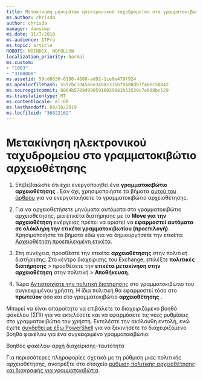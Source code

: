 ```yaml
---
title: Μετακίνηση μηνυμάτων ηλεκτρονικού ταχυδρομείου στο γραμματοκιβώτιο αρχειοθέτησης
ms.author: chrisda
author: chrisda
manager: dansimp
ms.date: 11/7/2018
ms.audience: ITPro
ms.topic: article
ROBOTS: NOINDEX, NOFOLLOW
localization_priority: Normal
ms.custom:
- "1083"
- "3100008"
ms.assetid: 59cd8630-6196-4680-ad92-1ce0e479f924
ms.openlocfilehash: 5592bc7d4566e3498c33bbf9488db7f46ec58842
ms.sourcegitcommit: 8864b5789d9905916039081b53530c7e6d8bc529
ms.translationtype: MT
ms.contentlocale: el-GR
ms.lasthandoff: 09/10/2019
ms.locfileid: "36822162"
---
```

# <a name="move-email-to-the-archive-mailbox"></a>Μετακίνηση ηλεκτρονικού ταχυδρομείου στο γραμματοκιβώτιο αρχειοθέτησης

1. Επιβεβαιώστε ότι έχει ενεργοποιηθεί ένα **γραμματοκιβώτιο αρχειοθέτησης** . Εάν όχι, χρησιμοποιήστε τα βήματα [αυτού του άρθρου](https://docs.microsoft.com/office365/securitycompliance/enable-archive-mailboxes) για να ενεργοποιήσετε το γραμματοκιβώτιο αρχειοθέτησης.

2. Για να αρχειοθετήσετε μηνύματα αυτόματα στο γραμματοκιβώτιο αρχειοθέτησης, μια ετικέτα διατήρησης με το **Move για την αρχειοθέτηση** ενέργειας πρέπει να οριστεί να **εφαρμοστεί αυτόματα σε ολόκληρη την ετικέτα γραμματοκιβωτίου (προεπιλογή)**. Χρησιμοποιήστε τα βήματα εδώ για να δημιουργήσετε την ετικέτα: [Αρχειοθέτηση προεπιλεγμένη ετικέτα](https://docs.microsoft.com/office365/securitycompliance/set-up-an-archive-and-deletion-policy-for-mailboxes#create-a-custom-archive-default-policy-tag).

3. Στη συνέχεια, προσθέστε την ετικέτα **αρχειοθέτησης** στην πολιτική διατήρησης. Στο κέντρο διαχείρισης του Exchange, επιλέξτε **πολιτικές διατήρησης** > προσθέσετε την **ετικέτα μετακίνηση στην αρχειοθέτηση** στην πολιτική > **Αποθήκευση**.

4. Τώρα [Αντιστοιχίστε την πολιτική διατήρησης](https://docs.microsoft.com/exchange/security-and-compliance/messaging-records-management/apply-retention-policy) στο γραμματοκιβώτιο του συγκεκριμένου χρήστη. Η ίδια πολιτική θα εφαρμοστεί τόσο στο **πρωτεύον** όσο και στο γραμματοκιβώτιο **αρχειοθέτησης** .

Μπορεί να είναι απαραίτητο να επιβάλετε το διαχειριζόμενο βοηθό φακέλου (ΣΠΙ) για να εκτελέσετε και να εφαρμόσετε τις νέες ρυθμίσεις στο γραμματοκιβώτιο του χρήστη. Εκτελέστε την ακόλουθη εντολή, ενώ έχετε [συνδεθεί με έξω PowerShell](https://docs.microsoft.com/powershell/exchange/exchange-online/connect-to-exchange-online-powershell/connect-to-exchange-online-powershell?view=exchange-ps) για να ξεκινήσετε το διαχειριζόμενο βοηθό φακέλου για ένα συγκεκριμένο γραμματοκιβώτιο:
  
Βοηθός φακέλου-αρχή διαχείρισης-ταυτότητα<name of the mailbox>

Για περισσότερες πληροφορίες σχετικά με τη ρύθμιση μιας πολιτικής αρχειοθέτησης, ανατρέξτε στο στοιχείο [ρύθμιση πολιτικής αρχειοθέτησης και διαγραφής για γραμματοκιβώτια](https://docs.microsoft.com/office365/securitycompliance/set-up-an-archive-and-deletion-policy-for-mailboxes#step-1-enable-archive-mailboxes-for-users).
  